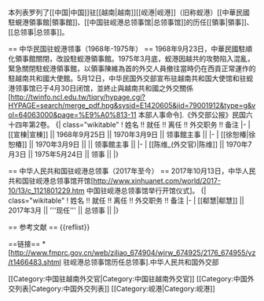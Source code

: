 本列表罗列了[[中国|中国]]驻[[越南|越南]][[岘港|岘港]]（旧称蚬港）[[中華民國駐蜆港領事館|領事館]]、[[中国驻岘港总领事馆|总领事馆]]的历任[[領事|領事]]、[[总领事|总领事]]。

== 中华民国驻蚬港领事（1968年-1975年） ==
1968年9月23日，中華民國駐順化領事館關閉，改設駐蚬港領事館。1975年3月底，蚬港因越共的攻勢陷入混亂，緊急關閉駐蚬港領事館，以領事陳維為首的外交人員撤往當時仍在西貢正常運作的駐越南共和國大使館。5月12日，中华民国外交部宣布驻越南共和国大使馆和驻蚬港领事馆已于4月30日闭馆，並終止與越南共和國之外交關係<ref>[http://twinfo.ncl.edu.tw/tiqry/hypage.cgi?HYPAGE=search/merge_pdf.hpg&sysid=E1420605&jid=79001912&type=g&vol=64063000&page=%E9%A0%813-11 本部人事命令].《外交部公报》民国六十四年第2卷</ref>。
{| class="wikitable"
! 姓名 !! 就任 !! 离任 !! 外交职务 !! 备注
|-
| [[宣棟|宣棟]] || 1968年9月25日 || 1970年3月9日 || 领事館主事 ||
|-
| [[徐恕椿|徐恕椿]] || 1970年3月9日 || || 领事館主事 ||
|-
| [[陈维_(外交官)|陈维]] || 1970年7月3日 || 1975年5月24日 || 领事 ||
|}

== 中华人民共和国驻岘港总领事（2017年至今） ==
2017年10月13日，中华人民共和国驻岘港总领事馆开馆<ref>[http://www.xinhuanet.com/world/2017-10/13/c_1121801229.htm 中国驻岘港总领事馆举行开馆仪式]</ref>。
{| class="wikitable"
! 姓名 !! 就任 !! 离任 !! 外交职务 !! 备注
|-
| [[郗慧|郗慧]] || 2017年3月 || '''现任''' || 总领事 || 
|}

== 参考文献 ==
{{reflist}}

==链接==
*[http://www.fmprc.gov.cn/web/ziliao_674904/wjrw_674925/2176_674955/yz/t1466483.shtml 驻岘港总领事馆历任总领事].中华人民共和国外交部

[[Category:中国驻越南外交官|Category:中国驻越南外交官]]
[[Category:中国外交列表|Category:中国外交列表]]
[[Category:岘港|Category:岘港]]